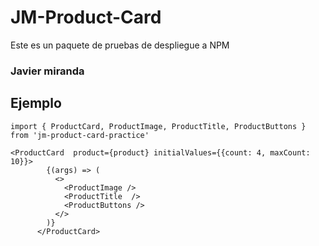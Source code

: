 # JM-Product-Card

Este es un paquete de pruebas de despliegue a NPM

### Javier miranda

## Ejemplo

```
import { ProductCard, ProductImage, ProductTitle, ProductButtons } from 'jm-product-card-practice'
```

````
<ProductCard  product={product} initialValues={{count: 4, maxCount: 10}}>
        {(args) => (
          <>
            <ProductImage />
            <ProductTitle  />
            <ProductButtons />
          </>
        )}
      </ProductCard>
````
